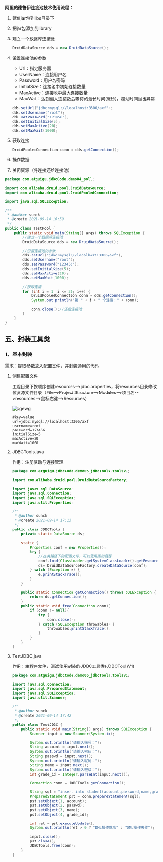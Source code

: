 **阿里的德鲁伊连接池技术使用流程：**

1. 赋值jar包到libs目录下

2. 把jar包添加到library

3. 建立一个数据库连接池

   ```java
   DruidDataSource dds = new DruidDataSource();
   ```

4. 设置连接池的参数

   - Url：指定服务器
   - UserName：连接用户名
   - Password：用户名密码
   - InitialSize：连接池中初始连接数量
   - MaxActive：连接池中最大连接数量
   - MaxWait：达到最大连接数后等待的最长时间(毫秒)，超过时间抛出异常

   ```java
   dds.setUrl("jdbc:mysql://localhost:3306/axf");
   dds.setUsername("root");
   dds.setPassword("123456");
   dds.setInitialSize(5);
   dds.setMaxActive(20);
   dds.setMaxWait(1000);
   ```

5. 获取连接

   ```java
   DruidPooledConnection conn = dds.getConnection();
   ```

6. 操作数据

7. 关闭资源（将连接还给连接池）

```java
package com.atguigu.jdbcCode.demo04_poll;

import com.alibaba.druid.pool.DruidDataSource;
import com.alibaba.druid.pool.DruidPooledConnection;

import java.sql.SQLException;

/**
 * @author sunck
 * @create 2021-09-14 16:59
 */
public class TestPool {
    public static void main(String[] args) throws SQLException {
        //建立一个数据库连接池
        DruidDataSource dds = new DruidDataSource();

        //设置连接池的参数
        dds.setUrl("jdbc:mysql://localhost:3306/axf");
        dds.setUsername("root");
        dds.setPassword("123456");
        dds.setInitialSize(5);
        dds.setMaxActive(20);
        dds.setMaxWait(1000);

        //获取连接
        for (int i = 1; i <= 30; i++) {
            DruidPooledConnection conn = dds.getConnection();
            System.out.println("第 " + i + " 个连接：" + conn);

            conn.close();//还给连接池
        }
    }
}
```

## 五、封装工具类

### 1、基本封装

需求：提取参数放入配置文件，并封装通用的代码

1. 创建配置文件

   工程目录下按顺序创建resources-->jdbc.properties，将resources目录修改位资源文件目录（File-->Project Structure-->Modules-->项目名-->resources-->鼠标右键-->Resources）

   ![sgewg](C:/Users/10038/Desktop/mysql&JDBC资料/1、笔记/jdbc技术.assets/sgewg.PNG)

   ```properties
   #key=value
   url=jdbc:mysql://localhost:3306/axf
   username=root
   password=123456
   initialSize=5
   maxActive=20
   maxWait=1000
   ```

2. JDBCTools.java

   作用：注册驱动与连接管理

   ```java
   package com.atguigu.jdbcCode.demo05_jdbcTools.toolsv1;
   
   import com.alibaba.druid.pool.DruidDataSourceFactory;
   
   import javax.sql.DataSource;
   import java.sql.Connection;
   import java.sql.SQLException;
   import java.util.Properties;
   
   /**
    * @author sunck
    * @create 2021-09-14 17:13
    */
   public class JDBCTools {
       private static DataSource ds;
   
       static {
           Properties conf = new Properties();
           try {
               //在类路径下的配置文件，可以使用类加载器
               conf.load(ClassLoader.getSystemClassLoader().getResourceAsStream("jdbc.properties"));
               ds= DruidDataSourceFactory.createDataSource(conf);
           } catch (Exception e) {
               e.printStackTrace();
           }
       }
   
       public static Connection getConnection() throws SQLException {
           return ds.getConnection();
       }
       public static void free(Connection conn){
           if (conn != null){
               try {
                   conn.close();
               } catch (SQLException throwables) {
                   throwables.printStackTrace();
               }
           }
       }
   }
   ```

3. TestJDBC.java

   作用：主程序文件，测试使用封装的JDBC工具类(JDBCToolsV1)

   ```java
   package com.atguigu.jdbcCode.demo05_jdbcTools.toolsv1;
   
   import java.sql.Connection;
   import java.sql.PreparedStatement;
   import java.sql.SQLException;
   import java.util.Scanner;
   
   /**
    * @author sunck
    * @create 2021-09-14 17:42
    */
   public class TestJDBC {
       public static void main(String[] args) throws SQLException {
           Scanner input = new Scanner(System.in);
   
           System.out.println("请输入账号：");
           String account = input.next();
           System.out.println("请输入密码：");
           String passwd = input.next();
           System.out.println("请输入昵称：");
           String name = input.next();
           System.out.println("请输入班级：");
           int grade_id = Integer.parseInt(input.next());
   
           Connection conn = JDBCTools.getConnection();
   
           String sql = "insert into student(account,password,name,grade_id) values (?,?,?,?)";
           PreparedStatement pst = conn.prepareStatement(sql);
           pst.setObject(1, account);
           pst.setObject(2, passwd);
           pst.setObject(3, name);
           pst.setObject(4, grade_id);
   
           int ret = pst.executeUpdate();
           System.out.println(ret > 0 ? "DML操作成功" : "DML操作失败");
   
           input.close();
           pst.close();
           JDBCTools.free(conn);
       }
   }
   ```

### 
